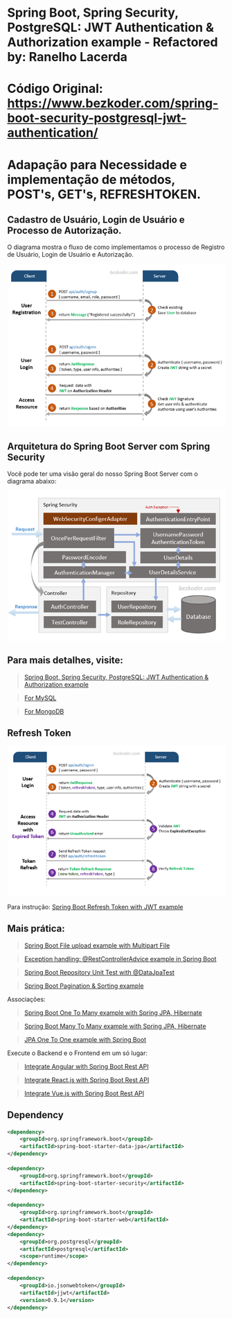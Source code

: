 # Spring Boot, Spring Security, PostgreSQL: JWT Authentication & Authorization example - Refactored by: Ranelho Lacerda
# Código Original: https://www.bezkoder.com/spring-boot-security-postgresql-jwt-authentication/
# Adapação para Necessidade e implementação de métodos, POST's, GET's, REFRESHTOKEN.

## Cadastro de Usuário, Login de Usuário e Processo de Autorização.
O diagrama mostra o fluxo de como implementamos o processo de Registro de Usuário, Login de Usuário e Autorização.

![spring-boot-spring-security-postgresql-jwt-authentication-flow](spring-boot-spring-security-postgresql-jwt-authentication-flow.png)

## Arquitetura do Spring Boot Server com Spring Security
Você pode ter uma visão geral do nosso Spring Boot Server com o diagrama abaixo:

![spring-boot-spring-security-postgresql-jwt-authentication-architecture](spring-boot-spring-security-postgresql-jwt-authentication-architecture.png)

## Para mais detalhes, visite:
> [Spring Boot, Spring Security, PostgreSQL: JWT Authentication & Authorization example](https://bezkoder.com/spring-boot-security-postgresql-jwt-authentication/)

> [For MySQL](https://bezkoder.com/spring-boot-jwt-authentication/)

> [For MongoDB](https://bezkoder.com/spring-boot-jwt-auth-mongodb/)

## Refresh Token

![spring-boot-refresh-token-jwt-example-flow](spring-boot-refresh-token-jwt-example-flow.png)

Para instrução: [Spring Boot Refresh Token with JWT example](https://bezkoder.com/spring-boot-refresh-token-jwt/)

## Mais prática:
> [Spring Boot File upload example with Multipart File](https://bezkoder.com/spring-boot-file-upload/)

> [Exception handling: @RestControllerAdvice example in Spring Boot](https://bezkoder.com/spring-boot-restcontrolleradvice/)

> [Spring Boot Repository Unit Test with @DataJpaTest](https://bezkoder.com/spring-boot-unit-test-jpa-repo-datajpatest/)

> [Spring Boot Pagination & Sorting example](https://www.bezkoder.com/spring-boot-pagination-sorting-example/)

Associações:
> [Spring Boot One To Many example with Spring JPA, Hibernate](https://www.bezkoder.com/jpa-one-to-many/)

> [Spring Boot Many To Many example with Spring JPA, Hibernate](https://www.bezkoder.com/jpa-many-to-many/)

> [JPA One To One example with Spring Boot](https://www.bezkoder.com/jpa-one-to-one/)

Execute o Backend e o Frontend em um só lugar:
> [Integrate Angular with Spring Boot Rest API](https://bezkoder.com/integrate-angular-spring-boot/)

> [Integrate React.js with Spring Boot Rest API](https://bezkoder.com/integrate-reactjs-spring-boot/)

> [Integrate Vue.js with Spring Boot Rest API](https://bezkoder.com/integrate-vue-spring-boot/)

## Dependency
```xml
<dependency>
	<groupId>org.springframework.boot</groupId>
	<artifactId>spring-boot-starter-data-jpa</artifactId>
</dependency>
		
<dependency>
	<groupId>org.springframework.boot</groupId>
	<artifactId>spring-boot-starter-security</artifactId>
</dependency>
		
<dependency>
	<groupId>org.springframework.boot</groupId>
	<artifactId>spring-boot-starter-web</artifactId>
</dependency>
<dependency>
	<groupId>org.postgresql</groupId>
	<artifactId>postgresql</artifactId>
	<scope>runtime</scope>
</dependency>
		
<dependency>
	<groupId>io.jsonwebtoken</groupId>
	<artifactId>jjwt</artifactId>
	<version>0.9.1</version>
</dependency>
```